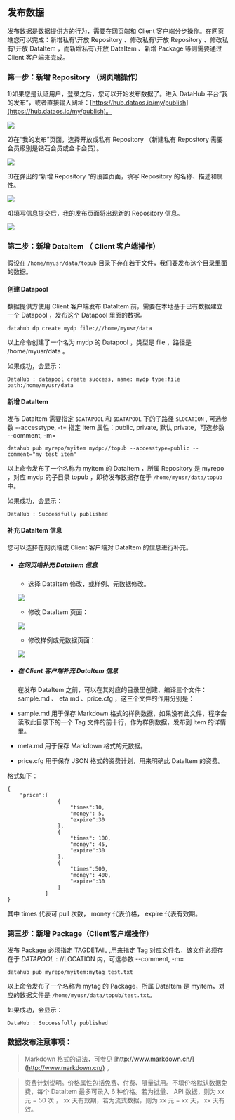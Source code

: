 ## 发布数据

发布数据是数据提供方的行为，需要在网页端和 Client 客户端分步操作。在网页端您可以完成：新增私有\开放 Repository 、修改私有\开放 Repository 、修改私有\开放 DataItem ，而新增私有\开放 DataItem 、新增 Package 等则需要通过 Client 客户端来完成。

### 第一步：新增 Repository （网页端操作）

1)如果您是认证用户，登录之后，您可以开始发布数据了。进入 DataHub 平台“我的发布”，或者直接输入网址：[https://hub.dataos.io/my/publish](https://hub.dataos.io/my/publish)。

![](/img/mypub.png)

2)在“我的发布”页面，选择开放或私有 Repository （新建私有 Repository 需要会员级别是钻石会员或金卡会员）。

![](img/mypub2.png)

3)在弹出的“新增 Repository ”的设置页面，填写 Repository 的名称、描述和属性。

![](img/new_repo_create.png)

4)填写信息提交后，我的发布页面将出现新的 Repository 信息。

![](img/new_repo.png.jpg)

### 第二步：新增 DataItem （ Client 客户端操作）

假设在 `/home/myusr/data/topub` 目录下存在若干文件，我们要发布这个目录里面的数据。

#### 创建 Datapool

数据提供方使用 Client 客户端发布 DataItem 前，需要在本地基于已有数据建立一个 Datapool ，发布这个 Datapool 里面的数据。

	datahub dp create mydp file:///home/myusr/data

以上命令创建了一个名为 mydp 的 Datapool ，类型是 file ，路径是 /home/myusr/data 。

如果成功，会显示：

	DataHub : datapool create success, name: mydp type:file path:/home/myusr/data

#### 新增 DataItem

发布 DataItem 需要指定 `$DATAPOOL` 和 `$DATAPOOL` 下的子路径 `$LOCATION` , 可选参数 --accesstype, -t= 指定 Item 属性：public, private, 默认 private，可选参数 --comment, -m=

	datahub pub myrepo/myitem mydp://topub --accesstype=public --comment="my test item"
    
以上命令发布了一个名称为 myitem 的 DataItem ，所属 Repository 是 myrepo ，对应 mydp 的子目录 topub ，即待发布数据存在于 `/home/myusr/data/topub` 中。

如果成功，会显示：

	DataHub : Successfully published

#### 补充 DataItem 信息

您可以选择在网页端或 Client 客户端对 DataItem 的信息进行补充。

- ##### 在网页端补充 DataItem 信息

    - 选择 DataItem 修改，或样例、元数据修改。

    ![](img/item.png)

	- 修改 DataItem 页面：

	![](img/update_item.png)

	- 修改样例或元数据页面：

	![](img/update_sample_meta.png)

- ##### 在 Client 客户端补充 DataItem 信息

	在发布 DataItem 之前，可以在其对应的目录里创建、编译三个文件： sample.md 、 eta.md 、price.cfg ，这三个文件的作用分别是：

 - sample.md 用于保存 Markdown 格式的样例数据，如果没有此文件，程序会读取此目录下的一个 Tag 文件的前十行，作为样例数据，发布到 Item 的详情里。

 - meta.md 用于保存 Markdown 格式的元数据。

 - price.cfg 用于保存 JSON 格式的资费计划，用来明确此 DataItem 的资费。

格式如下：

    {
    	"price":[
    				{
                    	"times":10,
                        "money": 5,
                        "expire":30
                    },
                    {
                    	"times": 100,
                        "money": 45,
                        "expire":30
                    },
                    {
                    	"times":500,
                        "money": 400,
                        "expire":30
                    }
                ]
    }


其中 times 代表可 pull 次数， money 代表价格， expire 代表有效期。

### 第三步：新增 Package（Client客户端操作）

发布 Package 必须指定 TAGDETAIL ,用来指定 Tag 对应文件名，该文件必须存在于 $DATAPOOL://$LOCATION 内，可选参数 --comment, -m=

	datahub pub myrepo/myitem:mytag test.txt

以上命令发布了一个名称为 mytag 的 Package，所属 DataItem 是 myitem，对应的数据文件是 `/home/myusr/data/topub/test.txt`。

如果成功，会显示：

	DataHub : Successfully published

### 数据发布注意事项：

> Markdown 格式的语法，可参见 [http://www.markdown.cn/](http://www.markdown.cn/) 。

> 资费计划说明。价格属性包括免费、付费、限量试用。不填价格默认数据免费，每个 DataItem 最多可录入 6 种价格。若为批量、 API 数据，则为 xx 元 = 50 次 ， xx 天有效期，若为流式数据，则为 xx 元 = xx 天， xx 天有效。
